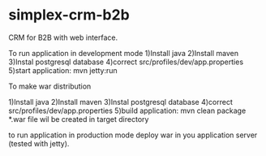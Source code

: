 simplex-crm-b2b
===============

CRM for B2B with web interface.

To run application in development mode
1)Install java
2)Install maven
3)Instal postgresql database
4)correct src/profiles/dev/app.properties
5)start application: mvn jetty:run

To make war distribution

1)Install java
2)Install maven
3)Instal postgresql database
4)correct src/profiles/dev/app.properties
5)build application: mvn clean package
*.war file wil be created in target directory

to run application in production mode deploy war in you application server (tested with jetty).

